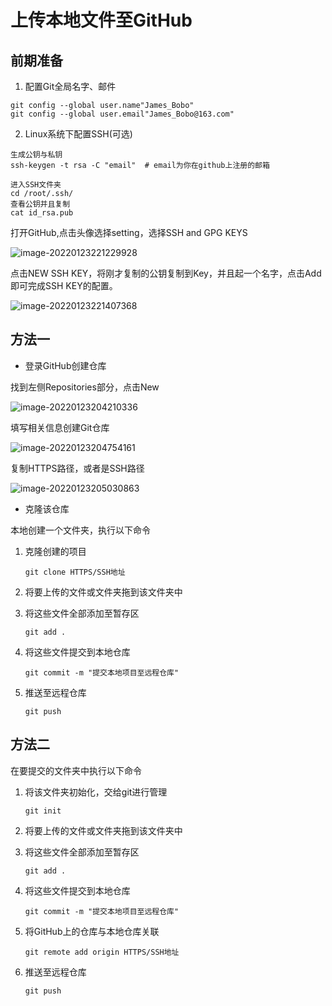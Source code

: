 # 上传本地文件至GitHub

## 前期准备

1. 配置Git全局名字、邮件

```
git config --global user.name"James_Bobo"
git config --global user.email"James_Bobo@163.com"
```

2. Linux系统下配置SSH(可选)

```
生成公钥与私钥
ssh-keygen -t rsa -C "email"  # email为你在github上注册的邮箱
```

```
进入SSH文件夹
cd /root/.ssh/
查看公钥并且复制
cat id_rsa.pub
```

打开GitHub,点击头像选择setting，选择SSH and GPG KEYS

![image-20220123221229928](https://md-img-market.oss-cn-beijing.aliyuncs.com/img/image-20220123221229928.png)

点击NEW SSH KEY，将刚才复制的公钥复制到Key，并且起一个名字，点击Add即可完成SSH KEY的配置。

![image-20220123221407368](https://md-img-market.oss-cn-beijing.aliyuncs.com/img/image-20220123221407368.png)

## 方法一

* 登录GitHub创建仓库

找到左侧Repositories部分，点击New

![image-20220123204210336](https://md-img-market.oss-cn-beijing.aliyuncs.com/img/image-20220123204210336.png)

填写相关信息创建Git仓库

![image-20220123204754161](https://md-img-market.oss-cn-beijing.aliyuncs.com/img/image-20220123204754161.png)

复制HTTPS路径，或者是SSH路径

![image-20220123205030863](https://md-img-market.oss-cn-beijing.aliyuncs.com/img/image-20220123205030863.png)

* 克隆该仓库

本地创建一个文件夹，执行以下命令

1. 克隆创建的项目

   `git clone HTTPS/SSH地址`

2. 将要上传的文件或文件夹拖到该文件夹中

3. 将这些文件全部添加至暂存区

   `git add .`

4. 将这些文件提交到本地仓库

   `git commit -m "提交本地项目至远程仓库"`

5. 推送至远程仓库

   `git push`

## 方法二

在要提交的文件夹中执行以下命令

1. 将该文件夹初始化，交给git进行管理

   `git init`

2. 将要上传的文件或文件夹拖到该文件夹中

3. 将这些文件全部添加至暂存区

   `git add .`

4. 将这些文件提交到本地仓库

   `git commit -m "提交本地项目至远程仓库"`

5. 将GitHub上的仓库与本地仓库关联

   `git remote add origin HTTPS/SSH地址`

6. 推送至远程仓库

   `git push`